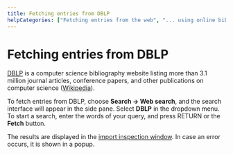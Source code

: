 ```yaml
---
title: Fetching entries from DBLP
helpCategories: ["Fetching entries from the web", "... using online bibliographic database"]
---
```


# Fetching entries from DBLP

[DBLP](http://dblp.uni-trier.de/db/) is a computer science bibliography website listing more than 3.1 million journal articles, conference papers, and other publications on computer science ([Wikipedia](https://en.wikipedia.org/wiki/DBLP)).

To fetch entries from DBLP, choose **Search -&gt; Web search**, and the search interface will appear in the side pane. Select **DBLP** in the dropdown menu. To start a search, enter the words of your query, and press <kdb>RETURN</kdb> or the **Fetch** button.

The results are displayed in the [import inspection window](ImportInspectionDialog).
In case an error occurs, it is shown in a popup.
